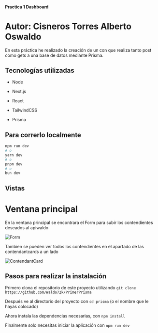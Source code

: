 #### Practica 1 Dashboard

# Autor: Cisneros Torres Alberto Oswaldo

En esta práctica he realizado la creación de un con que realiza tanto post como gets a una base de datos mediante Prisma.

## Tecnologías utilizadas

- Node

- Next.js

- React

- TailwindCSS

- Prisma

## Para correrlo localmente

```bash
npm run dev
# o
yarn dev
# o
pnpm dev
# o
bun dev
```

## Vistas

# Ventana principal

En la ventana principal se encontrara el Form para subir los contendientes deseados al apiwaldo

![Form](https://imgur.com/QA1IMqS)

Tambien se pueden ver todos los contendientes en el apartado de las contendantcards a un lado

![ContendantCard](https://imgur.com/zVQNtyg)

## Pasos para realizar la instalación

Primero clona el repositorio de este proyecto utilizando `git clone https://github.com/Waldo72k/PrimerPrisma`

Después ve al directorio del proyecto con `cd prisma` (o el nombre que le hayas colocado)

Ahora instala las dependencias necesarias, con `npm install`

Finalmente solo necesitas iniciar la aplicación con `npm run dev`
